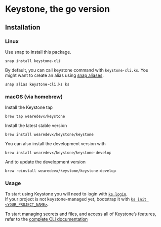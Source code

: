 # Keystone, the go version

## Installation
### Linux
Use snap to install this package.
```
snap install keystone-cli
```
By default, you can call keystone command with `keystone-cli.ks`. You might want to create an alias using [snap aliases](https://snapcraft.io/docs/commands-and-aliases).
```
snap alias keystone-cli.ks ks
```

### macOS (via homebrew)
Install the Keystone tap
```
brew tap wearedevx/keystone
```

Install the latest stable version
```
brew install wearedevx/keystone/keystone
```

You can also install the development version with
```
brew install wearedevx/keystone/keystone-develop
```
And to update the development version
```
brew reinstall wearedevx/keystone/keystone-develop
```

### Usage
To start using Keystone you will need to login with [`ks login`](https://github.com/wearedevx/keystone/blob/master/cli/doc/ks_login.md).  
If your project is not keystone-managed yet, bootstrap it with [`ks init <YOUR_PROJECT_NAME>`](https://github.com/wearedevx/keystone/blob/master/cli/doc/ks_init.md).  
  
To start managing secrets and files, and access all of Keystone’s features, refer to the [complete CLI documentation](https://github.com/wearedevx/keystone/blob/master/cli/doc/ks.md)
